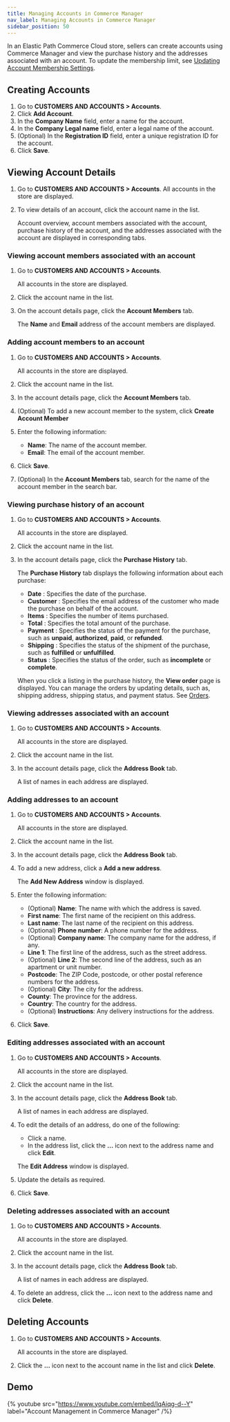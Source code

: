 ```yaml
---
title: Managing Accounts in Commerce Manager
nav_label: Managing Accounts in Commerce Manager
sidebar_position: 50
---
```


In an Elastic Path Commerce Cloud store, sellers can create accounts using Commerce Manager and view the purchase history and the addresses associated with an account. To update the membership limit, see [Updating Account Membership Settings](/docs/global-project-settings/general-settings#updating-account-membership-settings).

## Creating Accounts

1. Go to **CUSTOMERS AND ACCOUNTS > Accounts**.
1. Click **Add Account**.
1. In the **Company Name** field, enter a name for the account.
1. In the **Company Legal name** field, enter a legal name of the account.
1. (Optional) In the **Registration ID** field, enter a unique registration ID for the account.
1. Click **Save**.

## Viewing Account Details

1. Go to **CUSTOMERS AND ACCOUNTS > Accounts**.
    All accounts in the store are displayed.
1. To view details of an account, click the account name in the list.

    Account overview, account members associated with the account, purchase history of the account, and the addresses associated with the account are displayed in corresponding tabs.

### Viewing account members associated with an account

1. Go to **CUSTOMERS AND ACCOUNTS > Accounts**.

    All accounts in the store are displayed.
1. Click the account name in the list.
1. On the account details page, click the **Account Members** tab.

    The **Name** and **Email** address of the account members are displayed.

### Adding account members to an account

1. Go to **CUSTOMERS AND ACCOUNTS > Accounts**.

    All accounts in the store are displayed.
1. Click the account name in the list.
1. In the account details page, click the **Account Members** tab.
1. (Optional) To add a new account member to the system, click **Create Account Member**
1. Enter the following information:

    - **Name**: The name of the account member.
    - **Email**: The email of the account member.

1. Click **Save**.
1. (Optional) In the **Account Members** tab, search for the name of the account member in the search bar.

### Viewing purchase history of an account

1. Go to **CUSTOMERS AND ACCOUNTS > Accounts**.

    All accounts in the store are displayed.
1. Click the account name in the list.
1. In the account details page, click the **Purchase History** tab.

    The **Purchase History** tab displays the following information about each purchase:

    - **Date** : Specifies the date of the purchase.
    - **Customer** : Specifies the email address of the customer who made the purchase on behalf of the account.
    - **Items** : Specifies the number of items purchased.
    - **Total** : Specifies the total amount of the purchase.
    - **Payment** : Specifies the status of the payment for the purchase, such as **unpaid**, **authorized**, **paid**, or **refunded**.
    - **Shipping** : Specifies the status of the shipment of the purchase, such as **fulfilled** or **unfulfilled**.
    - **Status** : Specifies the status of the order, such as **incomplete** or **complete**.

    When you click a listing in the purchase history, the **View order** page is displayed. You can manage the orders by updating details, such as, shipping address, shipping status, and payment status. See [Orders](/docs/orders/orders-cm).

### Viewing addresses associated with an account

1. Go to **CUSTOMERS AND ACCOUNTS > Accounts**.

    All accounts in the store are displayed.
1. Click the account name in the list.
1. In the account details page, click the **Address Book** tab.

    A list of names in each address are displayed.

### Adding addresses to an account

1. Go to **CUSTOMERS AND ACCOUNTS > Accounts**.

    All accounts in the store are displayed.
1. Click the account name in the list.
1. In the account details page, click the **Address Book** tab.
1. To add a new address, click a **Add a new address**.

    The **Add New Address** window is displayed.
1. Enter the following information:

    - (Optional) **Name**: The name with which the address is saved.
    - **First name**: The first name of the recipient on this address.
    - **Last name**: The last name of the recipient on this address.
    - (Optional) **Phone number**: A phone number for the address.
    - (Optional) **Company name**: The company name for the address, if any.
    - **Line 1**: The first line of the address, such as the street address.
    - (Optional) **Line 2**: The second line of the address, such as an apartment or unit number.
    - **Postcode**: The ZIP Code, postcode, or other postal reference numbers for the address.
    - (Optional) **City**: The city for the address.
    - **County**: The province for the address.
    - **Country**: The country for the address.
    - (Optional) **Instructions**: Any delivery instructions for the address.

1. Click **Save**.

### Editing addresses associated with an account

1. Go to **CUSTOMERS AND ACCOUNTS > Accounts**.

    All accounts in the store are displayed.
1. Click the account name in the list.
1. In the account details page, click the **Address Book** tab.

    A list of names in each address are displayed.
1. To edit the details of an address, do one of the following:

      - Click a name.
      - In the address list, click the **...** icon next to the address name and click **Edit**.

      The **Edit Address** window is displayed.

1. Update the details as required.
1. Click **Save**.

### Deleting addresses associated with an account

1. Go to **CUSTOMERS AND ACCOUNTS > Accounts**.

    All accounts in the store are displayed.
1. Click the account name in the list.
1. In the account details page, click the **Address Book** tab.

    A list of names in each address are displayed.
1. To delete an address, click the **...** icon next to the address name and click **Delete**.

## Deleting Accounts

1. Go to **CUSTOMERS AND ACCOUNTS > Accounts**.

    All accounts in the store are displayed.
1. Click the **...** icon next to the account name in the list and click **Delete**.

## Demo

{% youtube src="https://www.youtube.com/embed/IqAiqg-d--Y" label="Account Management in Commerce Manager" /%}

